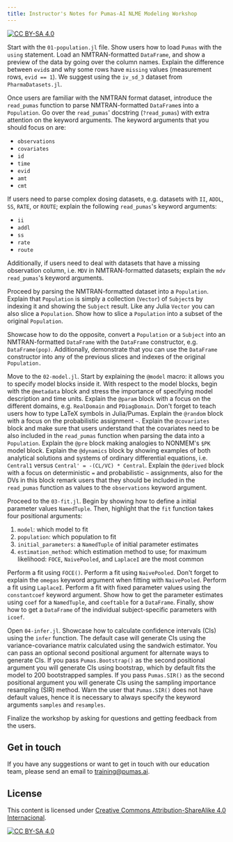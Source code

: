 ```yaml
---
title: Instructor's Notes for Pumas-AI NLME Modeling Workshop
---
```


[![CC BY-SA 4.0](https://img.shields.io/badge/License-CC%20BY--SA%204.0-lightgrey.svg)](http://creativecommons.org/licenses/by-sa/4.0/)

Start with the `01-population.jl` file.
Show users how to load `Pumas` with the `using` statement.
Load an NMTRAN-formatted `DataFrame`,
and show a preview of the data by going over the column names.
Explain the difference between `evid`s and why some rows have `missing` values
(measurement rows, `evid == 1`).
We suggest using the `iv_sd_3` dataset from `PharmaDatasets.jl`.

Once users are familiar with the NMTRAN format dataset,
introduce the `read_pumas` function to parse NMTRAN-formatted `DataFrame`s into a `Population`.
Go over the `read_pumas`' docstring (`?read_pumas`) with extra attention on the keyword arguments.
The keyword arguments that you should focus on are:

- `observations`
- `covariates`
- `id`
- `time`
- `evid`
- `amt`
- `cmt`

If users need to parse complex dosing datasets, e.g. datasets with `II`, `ADDL`, `SS`, `RATE`, or `ROUTE`;
explain the following `read_pumas`'s keyword arguments:

- `ii`
- `addl`
- `ss`
- `rate`
- `route`

Additionally, if users need to deal with datasets that have a missing observation column,
i.e. `MDV` in NMTRAN-formatted datasets;
explain the `mdv` `read_pumas`'s keyword arguments.

Proceed by parsing the NMTRAN-formatted dataset into a `Population`.
Explain that `Population` is simply a collection (`Vector`) of `Subject`s by indexing it and showing the `Subject` result.
Like any Julia `Vector` you can also slice a `Population`.
Show how to slice a `Population` into a subset of the original `Population`.

Showcase how to do the opposite, convert a `Population` or a `Subject` into an NMTRAN-formatted `DataFrame` with the `DataFrame` constructor,
e.g. `DataFrame(pop)`.
Additionally, demonstrate that you can use the `DataFrame` constructor into any of the previous slices and indexes of the original `Population.`

Move to the `02-model.jl`.
Start by explaining the `@model` macro: it allows you to specify model blocks inside it.
With respect to the model blocks, begin with the `@metadata` block and stress the importance of specifying model description and time units.
Explain the `@param` block with a focus on the different domains, e.g. `RealDomain` and `PDiagDomain`.
Don't forget to teach users how to type LaTeX symbols in Julia/Pumas.
Explain the `@random` block with a focus on the probabilistic assignment `~`.
Explain the `@covariates` block and make sure that users understand that the covariates need to be also included in the `read_pumas` function when parsing the data into a `Population`.
Explain the `@pre` block making analogies to NONMEM's `$PK` model block.
Explain the `@dynamics` block by showing examples of both analytical solutions and systems of ordinary differential equations,
i.e. `Central1` versus `Central' = -(CL/VC) * Central`.
Explain the `@derived` block with a focus on deterministic `=` and probabilistic `~` assignments,
also for the DVs in this block remark users that they should be included in the `read_pumas` function as values to the `observations` keyword argument.

Proceed to the `03-fit.jl`.
Begin by showing how to define a initial parameter values `NamedTuple`.
Then, highlight that the `fit` function takes four positional arguments:

1. `model`: which model to fit
1. `population`: which population to fit
1. `initial_parameters`: a `NamedTuple` of initial parameter estimates
1. `estimation_method`: which estimation method to use; for maximum likelihood: `FOCE`, `NaivePooled`, and `LaplaceI` are the most common

Perform a fit using `FOCE()`.
Perform a fit using `NaivePooled`.
Don't forget to explain the `omegas` keyword argument when fitting with `NaivePooled`.
Perform a fit using `LaplaceI`.
Perform a fit with fixed parameter values using the `constantcoef` keyword argument.
Show how to get the parameter estimates using `coef` for a `NamedTuple`,
and `coeftable` for a `DataFrame`.
Finally, show how to get a `DataFrame` of the individual subject-specific parameters with `icoef`.

Open `04-infer.jl`.
Showcase how to calculate confidence intervals (CIs) using the `infer` function.
The default case will generate CIs using the variance-covariance matrix calculated using the sandwich estimator.
You can pass an optional second positional argument for alternate ways to generate CIs.
If you pass `Pumas.Bootstrap()` as the second positional argument you will generate CIs using bootstrap,
which by default fits the model to 200 bootstrapped samples.
If you pass `Pumas.SIR()` as the second positional argument you will generate CIs using the sampling importance resampling (SIR) method.
Warn the user that `Pumas.SIR()` does not have default values,
hence it is necessary to always specify the keyword arguments `samples` and `resamples`.

Finalize the workshop by asking for questions and getting feedback from the users.

## Get in touch

If you have any suggestions or want to get in touch with our education team,
please send an email to <training@pumas.ai>.

## License

This content is licensed under [Creative Commons Attribution-ShareAlike 4.0 Internacional](http://creativecommons.org/licenses/by-sa/4.0/).

[![CC BY-SA 4.0](https://licensebuttons.net/l/by-sa/4.0/88x31.png)](http://creativecommons.org/licenses/by-sa/4.0/)
